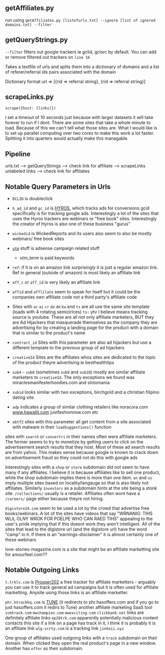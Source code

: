 ## getAffiliates.py

run using `getAffiliates.py [listofurls.txt] --ignore [list of ignored domains.txt] --filter`

## getQueryStrings.py

`--filter` filters out google trackers ie gclid, gclsrc by default. You can add or remove filtered out trackers on `line 16`

Takes a textfile of urls and splits them into a dictionary of domains and a list of referer/referral ids pairs associated with the domain

Dictionary format  url => [{rid => referral string}, {rid => referral string}]


## scrapeLinks.py

`scrape({host: [links]})`

I set a timeout of 10 seconds just because with larger datasets it will take forever to run if I dont. There are some sites that take a whole minute to load. Because of this we can't tell what those sites are. 
What I would like is to set up parallel computing over two cores to make this work a lot faster. Splitting it into quarters would actually make this managable. 
<!-- `--filter` filters out facebook and amazon links, we can also define other link patterns to filter out -->

## Pipeline

urls.txt --> getQueryStrings --> check link for affiliate --> scrapeLinks unlabeled links --> check link for affiliates

## Notable Query Parameters in Urls
- `DCLID` is doubleclick
- `h_ad_id` and `gc_id` is [HYROS](https://docs.hyros.com/how-to-connect-your-google-ads-to-hyros/), which tracks ads for conversions gcid specifically is for tracking google ads. Interestingly a lot of the sites that uses the Hyros trackers are webinars or "free book" sites. Interestingly the creator of Hyros is also one of these business "gurus"
- `wickedid` is WickedReports and its users also seem to also be mostly webinars/ free book sites

- [`utm`](https://ga-dev-tools.web.app/ga4/campaign-url-builder/) stuff is adsense campaign related stuff

	- utm_term is paid keywords

- `ref`: if it is on an amazon link surprisingly it is just a regular amazon link. Ref in general (outside of amazon) is most likely an affiliate link
- `aff_c` or `aff_id` is very likely an affiliate link
- `affid` and `afflilate` seem to speak for itself but it could be the companies own affiliate code not a third party's affiliate code
- Sites with `ac` `ai` `cr` `de` `dm` `kw` and `ts` are all use the same site template (loads with 4 rotating semicirlces) `ts:` ytv I believe means tracking source is youtube. These are all not only affiliate marketers, BUT they are Ad Hijackers that masquerade themselves as the company they are advertising for by creating a landing page for the product with a domain that is similar to the product's name
- `contract_id` Sites with this parameter are also ad hijackers but use a different template to the previous group of ad hijackers
- `creativeId` Sites are the affiliates whos sites are dedicated to the topic of the product theyre advertising ie besthealthtips
- `sub4` - `sub8` (sometimes `sub9` and `sub10`) mostly are similar affiliate marketers to `creativeId`. The only exceptions we found was miraclesmanifesterhoodies.com and slotomania
- `subid` looks similar with two exceptions, birchgold and a christian filipino dating site.

- `adp` indicates a group of similar clothing retailers like noracora.com www.hawalili.com justfashionnow.com etc
- `abtf2` sites with this parameter all get content from a site associated with malware in their `loadSuggestions()` function

sites with `search` or `convertri` in their names often were affiliate marketers. The former seems to try to monetize by getting users to click on the advertisement search results that they host. Most of these ad search results are from yahoo. This makes sense because google is known to crack down on advertisement fraud so they could not do this with google ads

Interestingly sites with a `shop` or `store` subdomain did not seem to have many if any affiliates. I believe it is because affiliates like to sell one product, while the shop subdomain implies there is more than one item. `en` and `us` imply multiple sites based on locality/langauge so that is also likely not affiliates. Similarly `investors` as a subdomain hints at the site being a stonk site. `/collections/` usually is a retailer. Affiliates often wont have a `/careers/` page either because theyre not hiring.

`digistore24.com` seem to be used a lot by the crowd that advertise free books/webinars. A lot of the sites have videos that say "WRNANIG: TIHS WLIL OLNY WROK FOR POELPE WHO CAN RAED TIHS" appealing to the user's pride implying that if this doesnt work they aren't intelligent. All of the sites that lead to the digistore url (and the digistore url) have the word "camp" in it.
If there is an "earnings-disclaimer" it is almost certainly one of these webinars

love-stories-magazine.com is a site that might be an affiliate marketting site for amourfeel.com??

## Notable Outgoing Links
`t.trklv.com` is [Prosper202](https://afflift.com/f/link-directory/prosper202.122/) a free tracker for affiliate marketters - arguably you can use it to track general ad campaigns but it is often used for affiliate marketting. Anysite using those links is an affiliate marketter.

`phr.htrackhq.com` is [TUNE](https://www.tune.com/) (it redirects to phr.hasoffers.com and if you go to just hasoffers.com it redirs to Tune) another affiliate marketing SaaS tool
`scmtrack.com`
`mwchampion.com`
`mwexciting.com`
`clickbank.net` links are definitely affiliate links
`ep20trk.com` apparently potentially malicious content contacts this site
if a link on a page has track in it, I think it is probably it is an affiliate link
`wlg-scrty.com` is a tracking link
`jinkoii.xyz`

One group of affiliates used outgoing links with a `track` subdomain on their domain. When clicked they open the real product's page in a new window.
Another has `offer` as their subdomain. 


<!--- 
A Primer on practices used to do Affiliate Marketting with paid advertisement.

1. Find offer to promote on sites like [OfferVault](offervault.com)
2. Make landing page for that product with affiliate links to or an embeded widget containing the advertised product's content/checkout 
3. Create advertisement on youtube, google, facebook or other advertisin gplatform leading to landing page.
4. ????
5. Profit

The advertiser creates an advertisement that leads to a landing page they created for the product they are advertising to look like they are the legitimate site for the product (merchant site). Depending on the payout model of the offer, a site might do different things.
- In **Pay per Sale** where the advertiser has to make a sale they could create pages with an embedded widgets that links to the merchant site's "add to cart" and "checkout" endpoints. When users try to buy from the advertiser's site they are actually buying the product from the merchant site while still on the fake site the advertiser created. The advertiser makes money because the links to the merchant site contains an affiliate code/tracker and thus the advertiser is credited as having closed the sale. Some 
- In **Pay per Lead** this would be the same except the endpoints would just be for the actions they want users to perform ie sign up for a newsletter/ download something/ watch a video etc
- In **Pay per Click** the advertiser just needs direct affiliate links to the site the merchant wants users to click on. They could also embedd it into their page so it could count as visiting the site when the embedded content loads.


                "feedItemId": "",
                "targetId": "",
                "locInterestMs": "2840",
                "locPhysicalMs": "2840",
                "matchType": "",
                "device": "c",
                "deviceModel": "",
                "deviceType": "desktop",
                "campaignType": "display",

                "pcta": "index-v1b.html",
                "icta": "order-v1.html",
                "iep": "true",
                "loader": "1",
                "fomo": "1",
                "Affid": "3308",
                "s1": "",
                "s2": "",
                "s3": "",
                "s4": "3237",
                "s5": "",
                "domain1": "www.digituplus.com",
                "network_id": "952",
                "DirectLink": "Y",
                "ea": "6C63QHP",
                "eo": "6PJ6MBB",
                "uid": "15307",
                "cc": "3308CC3237"

--->